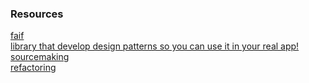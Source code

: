 ### Resources

[faif](https://github.com/faif/python-patterns) <br/>
[library that develop design patterns so you can use it in your real app!](https://github.com/tylerlaberge/PyPattyrn) <br/>
[sourcemaking](https://sourcemaking.com/design_patterns/) <br/>
[refactoring](https://refactoring.guru/design-patterns) <br/>
